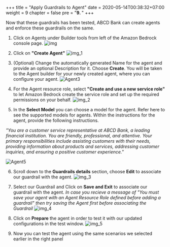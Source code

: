 +++
title = "Apply Guardrails to Agent"
date = 2020-05-14T00:38:32+07:00
weight = 9
chapter = false
pre = "<b>9. </b>"
+++

Now that these guardrails has been tested, ABCD Bank can create agents and enforce these guardrails on the same.

1. Click on Agents under Builder tools from left of the Amazon Bedrock console page.
   ![img](/images/7/img.png?width=90pc)

2. Click on **"Create Agent"**
   ![img_1](/images/7/img_1.png?width=90pc)

3. (Optional) Change the automatically generated Name for the agent and provide an optional Description for it. Choose **Create**. You will be taken to the Agent builder for your newly created agent, where you can configure your agent.
   ![Agent3](/images/7/Agent3.png?width=90pc)

4. For the Agent resource role, select **"Create and use a new service role"** to let Amazon Bedrock create the service role and set up the required permissions on your behalf.
   ![img_2](/images/7/img_2.png?width=90pc)

5. In the **Select Model** you can choose a model for the agent. Refer here to see the supported models for agents. Within the instructions for the agent, provide the following instructions.

_"You are a customer service representative at ABCD Bank, a leading financial institution. You are friendly, professional, and attentive. Your primary responsibilities include assisting customers with their needs, providing information about products and services, addressing customer inquiries, and ensuring a positive customer experience."_

![Agent5](/images/7/Agent5.png?width=90pc)

6. Scroll down to the **Guardrails details** section, choose **Edit** to associate our guardrail with the agent.
   ![img_3](/images/7/img_3.png?width=90pc)

7. Select our Guardrail and Click on **Save and Exit** to associate our guardrail with the agent. _In case you recieve a message of "You must save your agent with an Agent Resource Role defined before adding a guardrail" then try saving the Agent first before associating the Guardrail_
   ![img_4](/images/7/img_4.png?width=90pc)

8. Click on **Prepare** the agent in order to test it with our updated configurations in the test window.
   ![img_5](/images/7/img_5.png?width=90pc)

9. Now you can test the agent using the same scenarios we selected earlier in the right panel
